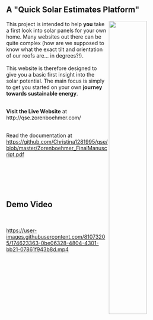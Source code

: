 <!-- ![footer](https://user-images.githubusercontent.com/81073205/174623631-e02b70d9-3385-45de-9ee5-72bf1be2a71b.png) -->

## A "Quick Solar Estimates Platform" 
<img src="https://user-images.githubusercontent.com/81073205/177124964-9dff80cd-2c41-456f-9faf-aeaf8fa8759b.png" align="right" width="45%">

This project is intended to help <b>you</b> take a first look into solar panels for your own home. Many websites out there can be quite complex (how are we supposed to know what the exact tilt and orientation of our roofs are... in degrees?!). <br> <br>
This website is therefore designed to give you a basic first insight into the solar potential. The main focus is simply to get you started on your own <b>journey towards sustainable energy</b>.

<br>
<b>Visit the Live Website</b> at http://qse.zorenboehmer.com/
 <br>
 <br>

 Read the documentation at https://github.com/Christina1281995/qse/blob/master/Zorenboehmer_FinalManuscript.pdf
 <br>
 <br>
 <br>
 <br> <br>
 <br>

 ## Demo Video
 
 <br>

https://user-images.githubusercontent.com/81073205/174623363-0be06328-4804-4301-bb21-07861f943b8d.mp4

